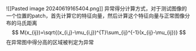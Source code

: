 ![[Pasted image 20240619165404.png]]
异常得分计算方式，对于测试图像的一个位置的patch，首先计算它的特征向量，然后计算这个特征向量与正常图像分布的马氏距离
$$
M(x_{ij})=\sqrt{(x_{i,j}-\mu_{i,j})^{T}\sum_{ij}^{-1}(x_{ij}-\mu_{ij})}
$$
在异常图中得分高的区域被判定为异常
